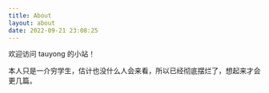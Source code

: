 ```yaml
---
title: About
layout: about
date: 2022-09-21 23:08:25
---
```


欢迎访问 tauyong 的小站！

本人只是一介穷学生，估计也没什么人会来看，所以已经彻底摆烂了，想起来才会更几篇。